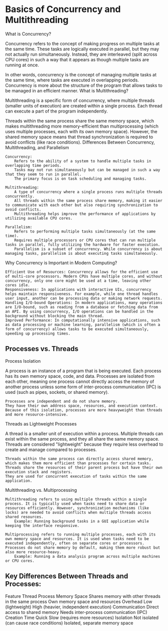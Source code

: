# Basics of Concurrency and Multithreading

What is Concurrency?

Concurrency refers to the concept of making progress on multiple tasks at the same time. These tasks are logically executed in parallel, but they may not actually run simultaneously. Instead, they are interleaved (split across CPU cores) in such a way that it appears as though multiple tasks are running at once.

In other words, concurrency is the concept of managing multiple tasks at the same time, where tasks are executed in overlapping periods. Concurrency is more about the structure of the program that allows tasks to be managed in an efficient manner.
What is Multithreading?

Multithreading is a specific form of concurrency, where multiple threads (smaller units of execution) are created within a single process. Each thread can execute a part of the program independently.

Threads within the same process share the same memory space, which makes multithreading more memory-efficient than multiprocessing (which uses multiple processes, each with its own memory space). However, the shared memory space means that thread synchronization is required to avoid conflicts (like race conditions).
Differences Between Concurrency, Multithreading, and Parallelism

    Concurrency:
        Refers to the ability of a system to handle multiple tasks in overlapping time periods.
        Tasks may not run simultaneously but can be managed in such a way that they seem to run in parallel.
        The primary focus is on task scheduling and managing tasks.

    Multithreading:
        A type of concurrency where a single process runs multiple threads concurrently.
        All threads within the same process share memory, making it easier to communicate with each other but also requiring synchronization to avoid conflicts.
        Multithreading helps improve the performance of applications by utilizing available CPU cores.

    Parallelism:
        Refers to performing multiple tasks simultaneously (at the same time).
        Requires multiple processors or CPU cores that can run multiple tasks in parallel, fully utilizing the hardware for faster execution.
        Parallelism is a subset of concurrency. While concurrency is about managing tasks, parallelism is about executing tasks simultaneously.

Why Concurrency is Important in Modern Computing?

    Efficient Use of Resources: Concurrency allows for the efficient use of multi-core processors. Modern CPUs have multiple cores, and without concurrency, only one core might be used at a time, leaving other cores idle.
    Responsiveness: In applications with interactive UIs, concurrency helps maintain responsiveness. For example, while one thread handles user input, another can be processing data or making network requests.
    Handling I/O-bound Operations: In modern applications, many operations are I/O-bound, such as reading from a database or fetching data from an API. By using concurrency, I/O operations can be handled in the background without blocking the main thread.
    Improved Performance: In computationally intensive applications, such as data processing or machine learning, parallelism (which is often a form of concurrency) allows tasks to be executed simultaneously, speeding up processing times.

## Processes vs. Threads

Process Isolation

A process is an instance of a program that is being executed. Each process has its own memory space, code, and data. Processes are isolated from each other, meaning one process cannot directly access the memory of another process unless some form of inter-process communication (IPC) is used (such as pipes, sockets, or shared memory).

    Processes are independent and do not share memory.
    They have their own address space, resources, and execution context.
    Because of this isolation, processes are more heavyweight than threads and more resource-intensive.

Threads as Lightweight Processes

A thread is a smaller unit of execution within a process. Multiple threads can exist within the same process, and they all share the same memory space. Threads are considered "lightweight" because they require less overhead to create and manage compared to processes.

    Threads within the same process can directly access shared memory, which makes them more efficient than processes for certain tasks.
    Threads share the resources of their parent process but have their own execution stack and registers.
    They are used for concurrent execution of tasks within the same application.

Multithreading vs. Multiprocessing

    Multithreading refers to using multiple threads within a single process. It is typically used when tasks need to share data or resources efficiently. However, synchronization mechanisms (like locks) are needed to avoid conflicts when multiple threads access shared resources.
        Example: Running background tasks in a GUI application while keeping the interface responsive.

    Multiprocessing refers to running multiple processes, each with its own memory space and resources. It is used when tasks need to be executed independently, often on separate cores or processors. Processes do not share memory by default, making them more robust but also more resource-heavy.
        Example: Running a data analysis program across multiple machines or CPU cores.


## Key Differences Between Threads and Processes:
Feature	Thread	Process
Memory Space	Shares memory with other threads in the same process	Own memory space and resources
Overhead	Low (lightweight)	High (heavier, independent execution)
Communication	Direct access to shared memory	Needs inter-process communication (IPC)
Creation Time	Quick	Slow (requires more resources)
Isolation	Not isolated (can cause race conditions)	Isolated, separate memory space